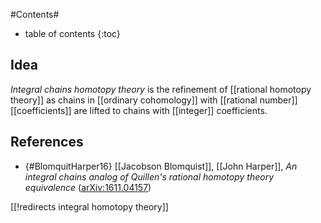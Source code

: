 
#Contents#
* table of contents
{:toc}



## Idea

_Integral chains homotopy theory_ is the refinement of [[rational homotopy theory]] as chains in [[ordinary cohomology]] with [[rational number]] [[coefficients]] are lifted to chains with [[integer]] coefficients.

## References

* {#BlomquitHarper16} [[Jacobson Blomquist]], [[John Harper]], _An integral chains analog of Quillen's rational homotopy theory equivalence_ ([arXiv:1611.04157](https://arxiv.org/abs/1611.04157))

[[!redirects integral homotopy theory]]
